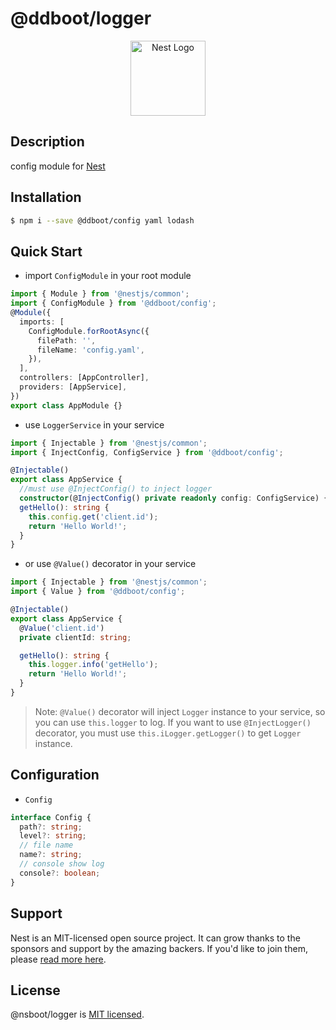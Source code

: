 # @ddboot/logger

<p align="center">
  <a href="http://nestjs.com/" target="blank"><img src="https://nestjs.com/img/logo-small.svg" width="120" alt="Nest Logo" /></a>
</p>

[npm-image]: https://img.shields.io/npm/v/@nsboot/log4js.svg?style=flat-square
[npm-url]: https://npmjs.org/package/@nsboot/log4js
[downloads-image]: https://img.shields.io/npm/dm/@nsboot/log4js.svg?style=flat-square
[downloads-url]: https://npmjs.org/package/@nsboot/log4js

## Description

config module for [Nest](https://github.com/nestjs/nest)

## Installation

```bash
$ npm i --save @ddboot/config yaml lodash
```

## Quick Start

- import `ConfigModule` in your root module

```typescript
import { Module } from '@nestjs/common';
import { ConfigModule } from '@ddboot/config';
@Module({
  imports: [
    ConfigModule.forRootAsync({
      filePath: '',
      fileName: 'config.yaml',
    }),
  ],
  controllers: [AppController],
  providers: [AppService],
})
export class AppModule {}
```

- use `LoggerService` in your service

```typescript
import { Injectable } from '@nestjs/common';
import { InjectConfig, ConfigService } from '@ddboot/config';

@Injectable()
export class AppService {
  //must use @InjectConfig() to inject logger
  constructor(@InjectConfig() private readonly config: ConfigService) {}
  getHello(): string {
    this.config.get('client.id');
    return 'Hello World!';
  }
}
```

- or use `@Value()` decorator in your service

```typescript
import { Injectable } from '@nestjs/common';
import { Value } from '@ddboot/config';

@Injectable()
export class AppService {
  @Value('client.id')
  private clientId: string;

  getHello(): string {
    this.logger.info('getHello');
    return 'Hello World!';
  }
}
```

> Note: `@Value()` decorator will inject `Logger` instance to your service, so you can use `this.logger` to log.
> If you want to use `@InjectLogger()` decorator, you must use `this.iLogger.getLogger()` to get `Logger` instance.

## Configuration

- `Config`

```typescript
interface Config {
  path?: string;
  level?: string;
  // file name
  name?: string;
  // console show log
  console?: boolean;
}
```

## Support

Nest is an MIT-licensed open source project. It can grow thanks to the sponsors and support by the amazing backers. If you'd like to join them, please [read more here](https://docs.nestjs.com/support).

## License

@nsboot/logger is [MIT licensed](LICENSE).
